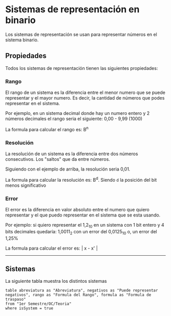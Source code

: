# Sistemas de representación en binario
Los sistemas de representación se usan para representar números en el sistema binario. 

## Propiedades

Todos los sistemas de representación tienen las siguientes propiedades:

### Rango

El rango de un sistema es la diferencia entre el menor numero que se puede representar y el mayor numero. Es decir, la cantidad de números que podes representar en el sistema.

Por ejemplo, en un sistema decimal donde hay un numero entero y 2 números decimales el rango seria el siguiente: 0,00 - 9,99 (1000)

La formula para calcular el rango es: B<sup>n</sup>

### Resolución

La resolución de un sistema es la diferencia entre dos números consecutivos. Los "saltos" que da entre números.

Siguiendo con el ejemplo de arriba, la resolución seria 0,01.

La formula para calcular la resolución es: B<sup>d</sup>. Siendo `d` la posición del bit menos significativo

### Error

El error es la diferencia en valor absoluto entre el numero que quiero representar y el que puedo representar en el sistema que se esta usando.

Por ejemplo: si quiero representar el 1,2<sub>10</sub> en un sistema con 1 bit entero y 4 bits decimales quedaría: 1,0011<sub>2</sub> con un error del 0,0125<sub>10</sub> o, un error del 1,25%

La formula para calcular el error es: | x - x' |

---

## Sistemas

La siguiente tabla muestra los distintos sistemas

```dataview
table abreviatura as "Abreviatura", negativos as "Puede representar negativos", rango as "Formula del Rango", formula as "Formula de traspaso"
from "1er Semestre/OC/Teoria" 
where isSystem = true
```
